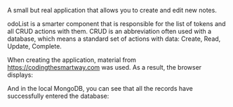 A small but real application that allows you to create and edit new notes.

odoList is a smarter component that is responsible for the list of tokens and all CRUD actions with them.
CRUD is an abbreviation often used with a database, which means a standard set of actions with data: Create, Read, Update, Complete.

When creating the application, material from https://codingthesmartway.com was used.
 As a result, the browser displays:
 
 
And in the local MongoDB, you can see that all the records have successfully entered the database:
